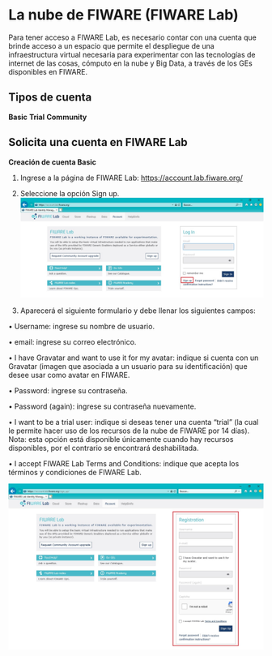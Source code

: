 # La nube de FIWARE (FIWARE Lab)

Para tener acceso a FIWARE Lab, es necesario contar con una cuenta que brinde acceso a un espacio que permite el despliegue de una infraestructura virtual necesaria para experimentar con las tecnologías de internet de las cosas, cómputo en la nube y Big Data, a través de los GEs disponibles en FIWARE.

## Tipos de cuenta 
**Basic**
**Trial**
**Community**

## Solicita una cuenta en FIWARE Lab

**Creación de cuenta Basic**
1. Ingrese a la página de FIWARE Lab: <https://account.lab.fiware.org/>
2. Seleccione la opción Sign up.
  ![Crearcuenta](./images//FL-01.jpg)
  
3.	Aparecerá el siguiente formulario y debe llenar los siguientes campos:

•	Username: ingrese su nombre de usuario.

•	email: ingrese su correo electrónico.

•	I have Gravatar and want to use it for my avatar: indique si cuenta con un Gravatar (imagen que asociada a un usuario para su identificación) que desee usar como avatar en FIWARE. 

•	Password: ingrese su contraseña.

•	Password (again): ingrese su contraseña nuevamente.

•	I want to be a trial user: indique si deseas tener una cuenta “trial” (la cual le permite hacer uso de los recursos de la nube de FIWARE por 14 días). Nota: esta opción está disponible únicamente cuando hay recursos disponibles, por el contrario se encontrará deshabilitada. 

•	I accept FIWARE Lab Terms and Conditions: indique que acepta los términos y condiciones de FIWARE Lab. 

  ![Crearcuenta](./images//FL-02.jpg)
